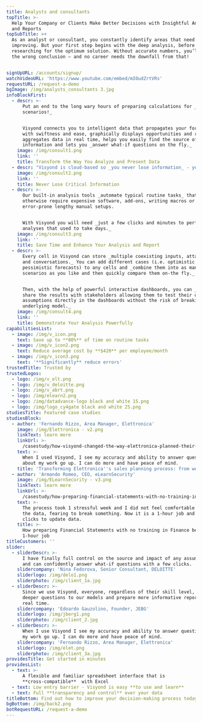 ```yaml
---
title: Analysts and consultants
topTitle: >-
  Help Your Company or Clients Make Better Decisions with Insightful Analysis
  and Reports
topSubTitle: >+
  As an analyst or consultant, you constantly identify areas that need
  improving. But your first step begins with the deep analysis, before
  researching for the optimum solution. Without accurate numbers, you’ll draw
  the wrong conclusion – and no career needs the downfall from that!


signUpURL: /accounts/signup/
watchVideoURL: 'https://www.youtube.com/embed/mIOudZrtVRs'
requestURL: /request-a-demo
bgImage: /img/analysts_consultants 3.jpg
infoBlockFirst:
  - descr: >-
      Put an end to the long wary hours of preparing calculations for _multiple
      scenarios!_ 


      Visyond connects you to intelligent data that propagates your formulas
      with swiftness and ease, graphically displays opportunities and risks,
      aggregates data in real time, helps you easily find the source of
      information and lets you _answer what-if questions on the fly._
    image: /img/consult1.png
    link: ''
    title: Transform the Way You Analyze and Present Data
  - descr: "Visyond is cloud-based so _you never lose information_ - you can manage and transfer team knowledge easily and eliminate dependency from the model creator by _securely sharing_ your models and analysis.\r\n\nIt’s been designed to never break formulas or lose your teams’ work, _track their input and changes._"
    image: /img/consult2.png
    link: ''
    title: Never Lose Critical Information
  - descr: >-
      Our built-in analysis tools _automate typical routine tasks_ that would
      otherwise require expensive software, add-ons, writing macros or
      error-prone lengthy manual setups. 


      With Visyond you will need _just a few clicks and minutes to perform
      analyses that used to take days._
    image: /img/consult3.png
    link: ''
    title: Save Time and Enhance Your Analysis and Report
  - descr: >-
      Every cell in Visyond can store _multiple coexisting inputs, attachments
      and conversations._ You can add different cases (i.e. optimistic &
      pessimistic forecasts) to any cells and _combine them into as many
      scenarios as you like and then quickly compare them on-the fly._ 


      Then, with the help of powerful interactive dashboards, you can _securely
      share the results with stakeholders allowing them to test their own
      assumptions directly in the dashboards without the risk of breaking the
      underlying model._
    image: /img/consult4.png
    link: ''
    title: Demonstrate Your Analysis Powerfully
capabilitiesList:
  - image: /img/v_icon.png
    text: Save up to **80%** of time on routine tasks
  - image: /img/v_icon2.png
    text: Reduce average cost by **$420** per employee/month
  - image: /img/v_icon3.png
    text: '**Significantly** reduce errors'
trustedTitle: Trusted by
trustedLogos:
  - logo: /img/v_elt.png
  - logo: /img/v_deloitte.png
  - logo: /img/v_abrt.png
  - logo: /img/elearn2.png
  - logo: /img/datadvance-logo black and white 15.png
  - logo: /img/logo_cy4gate black and white 25.png
studiesTitle: Featured case studies
studiesBlock:
  - author: 'Fernando Rizzo, Area Manager, Elettronica'
    image: /img/Elettronica - v2.png
    linkText: learn more
    linkUrl: >-
      /casestudy/how-visyond-changed-the-way-elettronica-planned-their-sales-and-shortened-the-process-from-weeks-to-hours/
    text: >-
      When I used Visyond, I see my accuracy and ability to answer questions
      about my work go up. I can do more and have peace of mind.
    title: 'Transforming Elettronica''s sales planning process: from weeks to hours'
  - author: 'Armando Romeo, CEO, eLearnSecurity'
    image: /img/ELearnSecurity - v3.png
    linkText: learn more
    linkUrl: >-
      /casestudy/how-preparing-financial-statements-with-no-training-in-finance-became-a-1-hour-job/
    text: >-
      The process took 1 stressful week and I did not feel comfortable to update
      the data, fearing to break something. Now it is a 1-hour job and a few
      clicks to update data.
    title: >-
      How preparing Financial Statements with no training in Finance became a
      1-hour job
titleCustomers: ''
slider:
  - sliderDescr: >-
      I have finally full control on the source and impact of any assumptions,
      and can confidently answer what-if questions with a few clicks.
    slidercompany: 'Nina Fedorova, Senior Consultant, DELOITTE'
    sliderlogo: /img/delo1.png
    sliderphoto: /img/client_1a.jpg
  - sliderDescr: >-
      Since we use Visyond, everyone, regardless of their skill level, can ask
      deeper questions to our models and prepare more informative reports in
      real time.
    slidercompany: 'Edoardo Gauzolino, Founder, JEBG'
    sliderlogo: /img/jberg1.png
    sliderphoto: /img/client_2.jpg
  - sliderDescr: >-
      When I use Visyond I see my accuracy and ability to answer questions about
      my work go up. I can do more and have peace of mind.
    slidercompany: 'Fernando Rizzo, Area Manager, Elettronica'
    sliderlogo: /img/elet.png
    sliderphoto: /img/client_3a.jpg
providesTitle: Get started in minutes
providesList:
  - text: >-
      A flexible and familiar spreadsheet interface that is
      **cross-compatible**  with Excel
  - text: Low entry barrier - Visyond is easy **to use and learn**
  - text: Full **transparency and control** over your data
titleBottom: Find out how to improve your decision-making process today
bgBottom: /img/back2.png
botRequestURL: /request-a-demo
---
```


